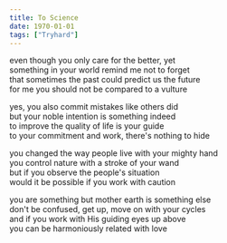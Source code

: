```yaml
---
title: To Science
date: 1970-01-01
tags: ["Tryhard"]
---
```


even though you only care for the better, yet  
something in your world remind me not to forget  
that sometimes the past could predict us the future  
for me you should not be compared to a vulture

yes, you also commit mistakes like others did  
but your noble intention is something indeed  
to improve the quality of life is your guide  
to your commitment and work, there's nothing to hide

you changed the way people live with your mighty hand  
you control nature with a stroke of your wand  
but if you observe the people's situation  
would it be possible if you work with caution

you are something but mother earth is something else  
don't be confused, get up, move on with your cycles  
and if you work with His guiding eyes up above  
you can be harmoniously related with love
